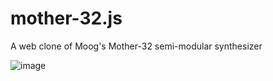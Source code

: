 # mother-32.js
A web clone of Moog's Mother-32 semi-modular synthesizer

![image](https://cloud.githubusercontent.com/assets/2336497/26704236/b356e468-46fb-11e7-961f-94526b31abb7.png)

